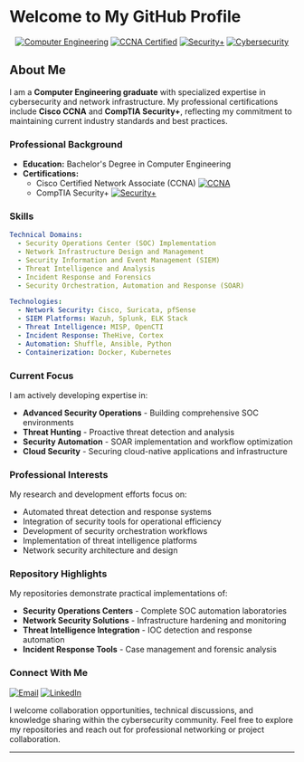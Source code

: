 # Welcome to My GitHub Profile

<div align="center">

[![Computer Engineering](https://img.shields.io/badge/Education-Computer%20Engineering-blue.svg)](https://github.com)
[![CCNA Certified](https://img.shields.io/badge/Cisco-CCNA%20Certified-1BA0D7.svg)](https://github.com)
[![Security+](https://img.shields.io/badge/CompTIA-Security%2B%20Certified-red.svg)](https://github.com)
[![Cybersecurity](https://img.shields.io/badge/Focus-Cybersecurity-darkred.svg)](https://github.com)

</div>

## About Me

I am a **Computer Engineering graduate** with specialized expertise in cybersecurity and network infrastructure. My professional certifications include **Cisco CCNA** and **CompTIA Security+**, reflecting my commitment to maintaining current industry standards and best practices.

### Professional Background

- **Education:** Bachelor's Degree in Computer Engineering
- **Certifications:** 
  - Cisco Certified Network Associate (CCNA) [![CCNA](https://img.shields.io/badge/Cisco-CCNA-1BA0D7?style=for-the-badge&logo=cisco)](https://github.com)
  - CompTIA Security+ [![Security+](https://img.shields.io/badge/CompTIA-Security%2B-red?style=for-the-badge&logo=comptia)](https://github.com)
    
### Skills

```yaml
Technical Domains:
  - Security Operations Center (SOC) Implementation
  - Network Infrastructure Design and Management  
  - Security Information and Event Management (SIEM)
  - Threat Intelligence and Analysis
  - Incident Response and Forensics
  - Security Orchestration, Automation and Response (SOAR)

Technologies:
  - Network Security: Cisco, Suricata, pfSense
  - SIEM Platforms: Wazuh, Splunk, ELK Stack
  - Threat Intelligence: MISP, OpenCTI
  - Incident Response: TheHive, Cortex
  - Automation: Shuffle, Ansible, Python
  - Containerization: Docker, Kubernetes
```

### Current Focus

I am actively developing expertise in:
- **Advanced Security Operations** - Building comprehensive SOC environments
- **Threat Hunting** - Proactive threat detection and analysis
- **Security Automation** - SOAR implementation and workflow optimization
- **Cloud Security** - Securing cloud-native applications and infrastructure

### Professional Interests

My research and development efforts focus on:
- Automated threat detection and response systems
- Integration of security tools for operational efficiency
- Development of security orchestration workflows
- Implementation of threat intelligence platforms
- Network security architecture and design

### Repository Highlights

My repositories demonstrate practical implementations of:
- **Security Operations Centers** - Complete SOC automation laboratories
- **Network Security Solutions** - Infrastructure hardening and monitoring
- **Threat Intelligence Integration** - IOC detection and response automation  
- **Incident Response Tools** - Case management and forensic analysis


### Connect With Me
[![Email](https://img.shields.io/badge/Email-D14836?style=for-the-badge&logo=gmail&logoColor=white)](mailto:shahadsalsharif@gmail.com)
[![LinkedIn](https://img.shields.io/badge/LinkedIn-0077B5?style=for-the-badge&logo=linkedin&logoColor=white)](https://linkedin.com/in/shahad-alsharif-55131336a)

I welcome collaboration opportunities, technical discussions, and knowledge sharing within the cybersecurity community. Feel free to explore my repositories and reach out for professional networking or project collaboration.

---

<div align="center">


</div>
